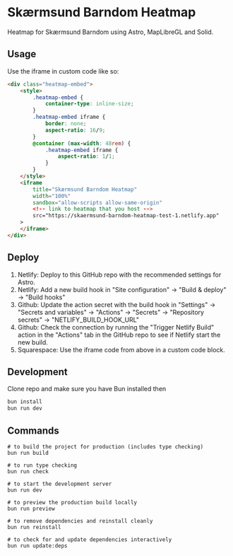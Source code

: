 # Skærmsund Barndom Heatmap

Heatmap for Skærmsund Barndom using Astro, MapLibreGL and Solid.

## Usage

Use the iframe in custom code like so:

```html
<div class="heatmap-embed">
    <style>
        .heatmap-embed {
            container-type: inline-size;
        }
        .heatmap-embed iframe {
            border: none;
            aspect-ratio: 16/9;
        }
        @container (max-width: 48rem) {
            .heatmap-embed iframe {
                aspect-ratio: 1/1;
            }
        }
    </style>
    <iframe
        title="Skærmsund Barndom Heatmap"
        width="100%"
        sandbox="allow-scripts allow-same-origin"
        <!-- link to heatmap that you host -->
        src="https://skaermsund-barndom-heatmap-test-1.netlify.app" 
    >
    </iframe>
</div>
```

## Deploy

1. Netlify: Deploy to this GitHub repo with the recommended settings for Astro.
3. Netlify: Add a new build hook in "Site configuration" -> "Build & deploy" -> "Build hooks"
4. Github: Update the action secret with the build hook in "Settings" -> "Secrets and variables" -> "Actions" -> "Secrets" -> "Repository secrets" -> "NETLIFY_BUILD_HOOK_URL"
5. Github: Check the connection by running the "Trigger Netlify Build" action in the "Actions" tab in the GitHub repo to see if Netlify start the new build.
6. Squarespace: Use the iframe code from above in a custom code block.

## Development

Clone repo and make sure you have Bun installed then

```sh
bun install
bun run dev
```

## Commands

```
# to build the project for production (includes type checking)
bun run build

# to run type checking
bun run check

# to start the development server
bun run dev

# to preview the production build locally
bun run preview

# to remove dependencies and reinstall cleanly
bun run reinstall

# to check for and update dependencies interactively
bun run update:deps
```
